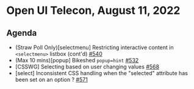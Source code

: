# Open UI Telecon, August 11, 2022

## Agenda

- (Straw Poll Only)[selectmenu] Restricting interactive content in `<selectmenu>` listbox (cont'd) [#540](https://github.com/openui/open-ui/issues/540)
- (Max 10 mins)[popup] Bikeshed `popup=hint` [#532](https://github.com/openui/open-ui/issues/532)
- [CSSWG] Selecting based on user changing values [#568](https://github.com/w3c/csswg-drafts/issues/1533)
- [select] Inconsistent CSS handling when the "selected" attribute has been set on an option ? [#571](https://github.com/openui/open-ui/issues/571)
